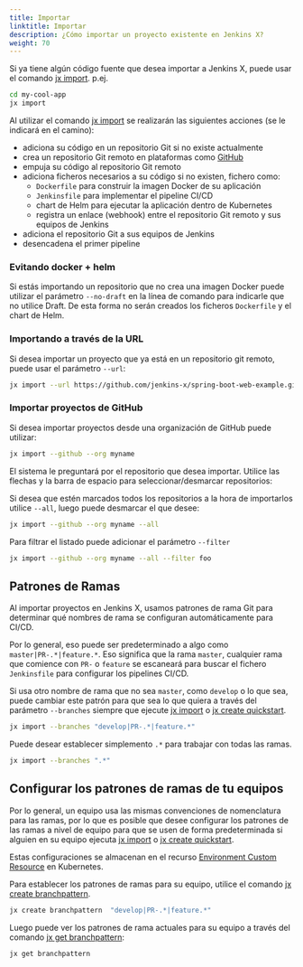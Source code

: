```yaml
---
title: Importar
linktitle: Importar
description: ¿Cómo importar un proyecto existente en Jenkins X?
weight: 70
---
```


Si ya tiene algún código fuente que desea importar a Jenkins X, puede usar el comando [jx import](/commands/jx_import/). p.ej.

```sh
cd my-cool-app
jx import
```

Al utilizar el comando [jx import](/commands/jx_import/) se realizarán las siguientes acciones (se le indicará en el camino):

* adiciona su código en un repositorio Git si no existe actualmente
* crea un repositorio Git remoto en plataformas como [GitHub](https://github.com)
* empuja su código al repositorio Git remoto
* adiciona ficheros necesarios a su código si no existen, fichero como:
  * `Dockerfile` para construir la imagen Docker de su aplicación
  * `Jenkinsfile` para implementar el pipeline CI/CD
  * chart de Helm para ejecutar la aplicación dentro de Kubernetes
  * registra un enlace (webhook) entre el repositorio Git remoto y sus equipos de Jenkins
* adiciona el repositorio Git a sus equipos de Jenkins
* desencadena el primer pipeline

### Evitando docker + helm

Si estás importando un repositorio que no crea una imagen Docker puede utilizar el parámetro `--no-draft` en la línea de comando para indicarle que no utilice Draft. De esta forma no serán creados los ficheros `Dockerfile` y el chart de Helm.

### Importando a través de la URL

Si desea importar un proyecto que ya está en un repositorio git remoto, puede usar el parámetro `--url`:

```sh
jx import --url https://github.com/jenkins-x/spring-boot-web-example.git
```

### Importar proyectos de GitHub

Si desea importar proyectos desde una organización de GitHub puede utilizar:

```sh
jx import --github --org myname
```

El sistema le preguntará por el repositorio que desea importar. Utilice las flechas y la barra de espacio para seleccionar/desmarcar repositorios:

Si desea que estén marcados todos los repositorios a la hora de importarlos utilice `--all`, luego puede desmarcar el que desee:

```sh
jx import --github --org myname --all
```

Para filtrar el listado puede adicionar el parámetro `--filter`

```sh
jx import --github --org myname --all --filter foo
```

## Patrones de Ramas

Al importar proyectos en Jenkins X, usamos patrones de rama Git para determinar qué nombres de rama se configuran automáticamente para CI/CD.

Por lo general, eso puede ser predeterminado a algo como `master|PR-.*|feature.*`. Eso significa que la rama `master`, cualquier rama que comience con `PR-` o `feature` se escaneará para buscar el fichero `Jenkinsfile` para configurar los pipelines CI/CD.

Si usa otro nombre de rama que no sea `master`, como `develop` o lo que sea, puede cambiar este patrón para que sea lo que quiera a través del parámetro `--branches` siempre que ejecute [jx import](/commands/jx_import/) o [jx create quickstart](/commands/jx_create_quickstart/).

```sh
jx import --branches "develop|PR-.*|feature.*"
```

Puede desear establecer simplemento `.*` para trabajar con todas las ramas.

```sh
jx import --branches ".*"
```

## Configurar los patrones de ramas de tu equipos

Por lo general, un equipo usa las mismas convenciones de nomenclatura para las ramas, por lo que es posible que desee configurar los patrones de las ramas a nivel de equipo para que se usen de forma predeterminada si alguien en su equipo ejecuta [jx import](/commands/jx_import/) o [jx create quickstart](/commands/jx_create_quickstart/).

Estas configuraciones se almacenan en el recurso [Environment Custom Resource](/docs/reference/components/custom-resources/) en Kubernetes.

Para establecer los patrones de ramas para su equipo, utilice el comando [jx create branchpattern](/commands/jx_create_branchpattern/).

```sh
jx create branchpattern  "develop|PR-.*|feature.*"
```

Luego puede ver los patrones de rama actuales para su equipo a través del comando [jx get branchpattern](/commands/jx_get_branchpattern/):

```sh
jx get branchpattern
```
